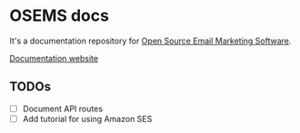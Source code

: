 # OSEMS docs

It's a documentation repository for [Open Source Email Marketing Software](https://github.com/adrianbienias/osems).

[Documentation website](https://osems.dev)

## TODOs

- [ ] Document API routes
- [ ] Add tutorial for using Amazon SES
